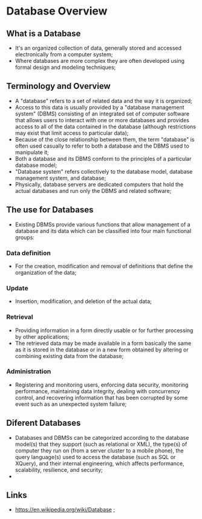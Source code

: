 # Database Overview

## What is a Database

- It's an organized collection of data, generally stored and accessed electronically from a computer system;
- Where databases are more complex they are often developed using formal design and modeling techniques;

## Terminology and Overview

- A "database" refers to a set of related data and the way it is organized;
- Access to this data is usually provided by a "database management system" (DBMS) consisting of an integrated set of computer software that allows users to interact with one or more databases and provides access to all of the data contained in the database (although restrictions may exist that limit access to particular data);
- Because of the close relationship between them, the term "database" is often used casually to refer to both a database and the DBMS used to manipulate it;
- Both a database and its DBMS conform to the principles of a particular database model;
- "Database system" refers collectively to the database model, database management system, and database;
- Physically, database servers are dedicated computers that hold the actual databases and run only the DBMS and related software;

## The use for Databases

- Existing DBMSs provide various functions that allow management of a database and its data which can be classified into four main functional groups:

### Data definition

- For the creation, modification and removal of definitions that define the organization of the data;

### Update

- Insertion, modification, and deletion of the actual data;

### Retrieval

- Providing information in a form directly usable or for further processing by other applications;
- The retrieved data may be made available in a form basically the same as it is stored in the database or in a new form obtained by altering or combining existing data from the database;

### Administration

- Registering and monitoring users, enforcing data security, monitoring performance, maintaining data integrity, dealing with concurrency control, and recovering information that has been corrupted by some event such as an unexpected system failure;

## Diferent Databases

- Databases and DBMSs can be categorized according to the database model(s) that they support (such as relational or XML), the type(s) of computer they run on (from a server cluster to a mobile phone), the query language(s) used to access the database (such as SQL or XQuery), and their internal engineering, which affects performance, scalability, resilience, and security;
-

## Links

- <https://en.wikipedia.org/wiki/Database> ;
